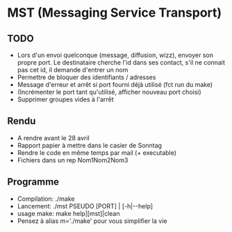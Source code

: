 MST (Messaging Service Transport)
=================================

TODO
----
 * Lors d'un envoi quelconque (message, diffusion, wizz), envoyer son propre port. Le destinataire cherche l'id dans ses contact, s'il ne connait pas cet id, il demande d'entrer un nom
 * Permettre de bloquer des identifiants / adresses
 * Message d'erreur et arrêt si port fourni déjà utilisé (fct run du make)
 * (Incrémenter le port tant qu'utilisé, afficher nouveau port choisi)
 * Supprimer groupes vides à l'arrêt


Rendu
-----
 * A rendre avant le 28 avril
 * Rapport papier à mettre dans le casier de Sonntag
 * Rendre le code en même temps par mail (+ executable)
 * Fichiers dans un rep Nom1Nom2Nom3
 

Programme
---------
 * Compilation: ./make
 * Lancement: ./mst PSEUDO [PORT] | [-h|--help]
 * usage make: make help|[mst]|clean
 * Pensez à alias m='./make' pour vous simplifier la vie
 
 

